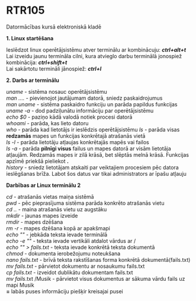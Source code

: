 # RTR105
Datormācības kursā elektroniskā kladē  

**1. Linux startēšana**  

Ieslēdzot linux operētājsistēmu atver terminālu ar kombinācuju: **_ctrl+alt+t_**  
Lai izveidu jaunu termināla cilni, kura atvieglo darbu terminālā jonospiež kombinācija: **_ctrl+shift+t_**  
Lai sakārtotu termināli jānospiež: **_ctrl+l_**  

**2. Darbs ar terminālu**   

*uname* - sistēma nosauc operētājsistēmu  
*man ....* - pievienojot jautājumam datorā, sniedz paskaidrojumus  
*man uname* - sistēma paskaidro funkciju un parāda papildus funkcijas  
*uname -a* - dod padziļunātu informāciju par operētājsistēmu  
*echo $0* - paziņo kādā valodā notiek procesi datorā  
*whoami* - parāda, kas lieto datoru  
*who* - parāda kad lietotājs ir ieslēdzis operētājsistēmu 
*ls* - parāda visas **redzamās** mapes un funkcijas konkrētajā atrašanās vietā  
*ls -l* - parāda lietotāju atļaujas konkrētajās mapēs vai failos  
*ls -a* - parāda **pilnīgi visus** failus un mapes datorā ar visām lietotāja atļaujām. Redzamās mapes ir zilā krāsā, bet slēptās melnā krāsā. Funkcijas apzīmē priekšā pieliekot **.**  
*history* - sniedz lietotājam atskaiti par veiktajiem procesiem pēc datora ieslēgšanas brīža. Labot šos datus var tikai administrators ar īpašu atļauju

**Darbības ar Linux terminālu 2**  

*cd* - atrašanās vietas maiņa sistēmā  
*pwd* - pēc pieprasījuma sistēma parāda konkrēto atrašanās vietu  
*cd ..* - maina atrašanās vietu uz augstāku  
*mkdir* - jaunas mapes izveide  
*rmdir* - mapes dzēšana  
*rm -r* - mapes dzēšana kopā ar apakšmapi  
*echo ""* - jebkāda teksta ievade terminālā  
*echo -e ""* - teksta ievade vertikāli atdalot vārdus ar /  
*echo "" > fails.txt* - teksta ievade konkrētā teksta dokumentā  
*chmod* - dokumenta ierobežojumu noteukšana  
*nano fails.txt* - brīvā teksta rakstīšanas forma konkrētā dokumentā(fails.txt)  
*mv fails.txt* - pārvietot dokumentu ar nosaukumu fails.txt  
*cp fails.txt* - izveidot dublikātu dokumentam fails.txt  
*mv fails*.txt /Musik - pārvietot visus dokumentus ar sākuma vārdu fails uz mapi Musik  
**=** labās puses informāciju piešķir kreisajai pusei  



